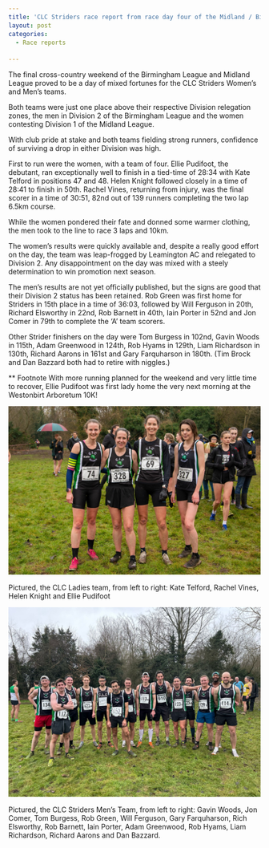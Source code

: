 ```yaml
---
title: 'CLC Striders race report from race day four of the Midland / Birmingham regional XC leagues'
layout: post
categories:
  - Race reports

---
```


The final cross-country weekend of the Birmingham League and Midland League proved to be a day of mixed fortunes for the CLC Striders Women’s and Men’s teams.

Both teams were just one place above their respective Division relegation zones, the men in Division 2 of the Birmingham League and the women contesting Division 1 of the Midland League.

With club pride at stake and both teams fielding strong runners, confidence of surviving a drop in either Division was high. 

First to run were the women, with a team of four.  Ellie Pudifoot, the debutant, ran exceptionally well to finish in a tied-time of 28:34 with Kate Telford in positions 47 and 48. Helen Knight followed closely in a time of 28:41 to finish in 50th. Rachel Vines, returning from injury, was the final scorer in a time of 30:51, 82nd out of 139 runners completing the two lap 6.5km course.

While the women pondered their fate and donned some warmer clothing, the men took to the line to race 3 laps and 10km.

The women’s results were quickly available and, despite a really good effort on the day, the team was leap-frogged by Leamington AC and relegated to Division 2. Any disappointment on the day was mixed with a steely determination to win promotion next season. 

The men’s results are not yet officially published, but the signs are good that their Division 2 status has been retained.  Rob Green was first home for Striders in 15th place in a time of 36:03, followed by Will Ferguson in 20th, Richard Elsworthy in 22nd, Rob Barnett in 40th, Iain Porter in 52nd and Jon Comer in 79th to complete the ‘A’ team scorers.

Other Strider finishers on the day were Tom Burgess in 102nd, Gavin Woods in 115th, Adam Greenwood in 124th, Rob Hyams in 129th, Liam Richardson in 130th, Richard Aarons in 161st and Gary Farquharson in 180th. (Tim Brock and Dan Bazzard both had to retire with niggles.)

** Footnote
With more running planned for the weekend and very little time to recover, Ellie Pudifoot was first lady home the very next morning at the Westonbirt Arboretum 10K!

![Midlands XC ladies](/images/2025/02/2025-02-10-Midlands-XC.jpg "Midlands XC ladies")

Pictured, the CLC Ladies team, from left to right: Kate Telford, Rachel Vines, Helen Knight and Ellie Pudifoot 

![Birmingham XC mens](/images/2025/02/2025-02-10-Birmingham-XC.jpg "Birmingham XC mens")

Pictured, the CLC Striders Men’s Team, from left to right: Gavin Woods, Jon Comer, Tom Burgess, Rob Green, Will Ferguson, Gary Farquharson, Rich Elsworthy, Rob Barnett, Iain Porter, Adam Greenwood, Rob Hyams, Liam Richardson, Richard Aarons and Dan Bazzard.


